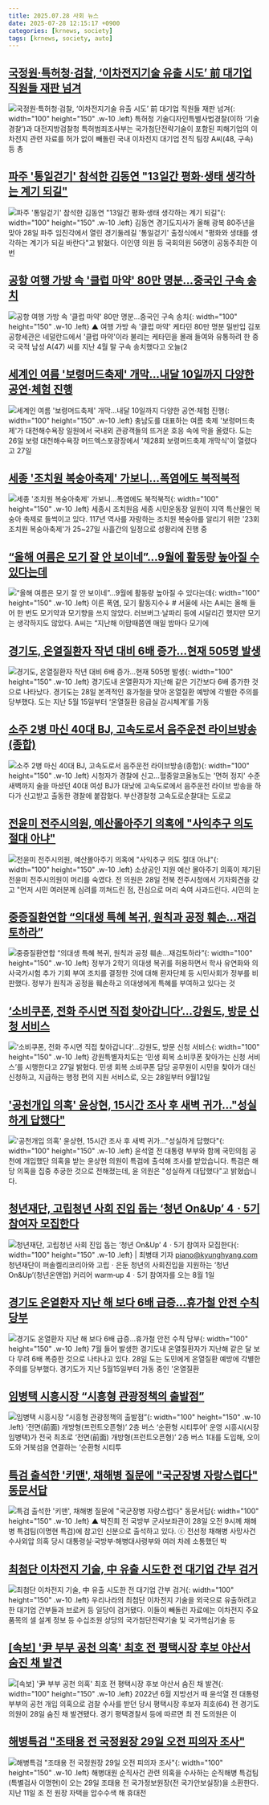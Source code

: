 ```yaml
---
title: 2025.07.28 사회 뉴스
date: 2025-07-28 12:15:17 +0900
categories: [krnews, society]
tags: [krnews, society, auto]
---
```

## [국정원·특허청·검찰, ‘이차전지기술 유출 시도’ 前 대기업 직원들 재판 넘겨](https://n.news.naver.com/mnews/article/421/0008396314)

![국정원·특허청·검찰, ‘이차전지기술 유출 시도’ 前 대기업 직원들 재판 넘겨](https://mimgnews.pstatic.net/image/origin/421/2025/07/28/8396314.jpg?type=nf220_150){: width="100" height="150" .w-10 .left}
특허청 기술디자인특별사법경찰(이하 ‘기술경찰’)과 대전지방검찰청 특허범죄조사부는 국가첨단전략기술이 포함된 피해기업의 이차전지 관련 자료를 허가 없이 빼돌린 국내 이차전지 대기업 전직 팀장 A씨(48, 구속) 등 총

## [파주 '통일걷기' 참석한 김동연 "13일간 평화·생태 생각하는 계기 되길"](https://n.news.naver.com/mnews/article/277/0005628899)

![파주 '통일걷기' 참석한 김동연 "13일간 평화·생태 생각하는 계기 되길"](https://mimgnews.pstatic.net/image/origin/277/2025/07/28/5628899.jpg?type=nf220_150){: width="100" height="150" .w-10 .left}
김동연 경기도지사가 올해 광복 80주년을 맞아 28일 파주 임진각에서 열린 경기둘레길 '통일걷기' 출정식에서 "평화와 생태를 생각하는 계기가 되길 바란다"고 밝혔다. 이인영 의원 등 국회의원 56명이 공동주최한 이번

## [공항 여행 가방 속 '클럽 마약' 80만 명분…중국인 구속 송치](https://n.news.naver.com/mnews/article/055/0001279028)

![공항 여행 가방 속 '클럽 마약' 80만 명분…중국인 구속 송치](https://mimgnews.pstatic.net/image/origin/055/2025/07/28/1279028.jpg?type=nf220_150){: width="100" height="150" .w-10 .left}
▲ 여행 가방 속 '클럽 마약' 케타민 80만 명분 밀반입 김포공항세관은 네덜란드에서 '클럽 마약'이라 불리는 케타민을 몰래 들여와 유통하려 한 중국 국적 남성 A(47) 씨를 지난 4월 말 구속 송치했다고 오늘(2

## [세계인 여름 '보령머드축제' 개막…내달 10일까지 다양한 공연·체험 진행](https://n.news.naver.com/mnews/article/030/0003335490)

![세계인 여름 '보령머드축제' 개막…내달 10일까지 다양한 공연·체험 진행](https://mimgnews.pstatic.net/image/origin/030/2025/07/27/3335490.jpg?type=nf220_150){: width="100" height="150" .w-10 .left}
충남도를 대표하는 여름 축제 '보령머드축제'가 대천해수욕장 일원에서 국내외 관광객들의 뜨거운 호응 속에 막을 올렸다. 도는 26일 보령 대천해수욕장 머드엑스포광장에서 '제28회 보령머드축제 개막식'이 열렸다고 27일

## [세종 '조치원 복숭아축제' 가보니…폭염에도 북적북적](https://n.news.naver.com/mnews/article/421/0008394591)

![세종 '조치원 복숭아축제' 가보니…폭염에도 북적북적](https://mimgnews.pstatic.net/image/origin/421/2025/07/27/8394591.jpg?type=nf220_150){: width="100" height="150" .w-10 .left}
세종시 조치원읍 세종 시민운동장 일원이 지역 특산물인 복숭아 축제로 들썩이고 있다. 117년 역사를 자랑하는 조치원 복숭아를 알리기 위한 '23회 조치원 복숭아축제'가 25~27일 사흘간의 일정으로 성황리에 진행 중

## [“올해 여름은 모기 잘 안 보이네”…9월에 활동량 높아질 수 있다는데](https://n.news.naver.com/mnews/article/009/0005531666)

![“올해 여름은 모기 잘 안 보이네”…9월에 활동량 높아질 수 있다는데](https://mimgnews.pstatic.net/image/origin/009/2025/07/27/5531666.jpg?type=nf220_150){: width="100" height="150" .w-10 .left}
이른 폭염, 모기 활동지수↓ # 서울에 사는 A씨는 올해 들어 한 번도 모기약과 모기향을 쓰지 않았다. 러브버그·날파리 등에 시달리긴 했지만 모기는 생각하지도 않았다. A씨는 “지난해 이맘때쯤엔 매일 밤마다 모기에

## [경기도, 온열질환자 작년 대비 6배 증가…현재 505명 발생](https://n.news.naver.com/mnews/article/119/0002984322)

![경기도, 온열질환자 작년 대비 6배 증가…현재 505명 발생](https://mimgnews.pstatic.net/image/origin/119/2025/07/28/2984322.jpg?type=nf220_150){: width="100" height="150" .w-10 .left}
경기도내 온열환자가 지난해 같은 기간보다 6배 증가한 것으로 나타났다. 경기도는 28일 본격적인 휴가철을 맞아 온열질환 예방에 각별한 주의를 당부했다. 도는 지난 5월 15일부터 ‘온열질환 응급실 감시체계’를 가동

## [소주 2병 마신 40대 BJ, 고속도로서 음주운전 라이브방송(종합)](https://n.news.naver.com/mnews/article/001/0015533460)

![소주 2병 마신 40대 BJ, 고속도로서 음주운전 라이브방송(종합)](https://mimgnews.pstatic.net/image/origin/001/2025/07/28/15533460.jpg?type=nf220_150){: width="100" height="150" .w-10 .left}
시청자가 경찰에 신고…혈중알코올농도는 '면허 정지' 수준 새벽까지 술을 마셨던 40대 여성 BJ가 대낮에 고속도로에서 음주운전 라이브 방송을 하다가 신고받고 출동한 경찰에 붙잡혔다. 부산경찰청 고속도로순찰대는 도로교

## [전윤미 전주시의원, 예산몰아주기 의혹에 "사익추구 의도 절대 아냐"](https://n.news.naver.com/mnews/article/421/0008396341)

![전윤미 전주시의원, 예산몰아주기 의혹에 "사익추구 의도 절대 아냐"](https://mimgnews.pstatic.net/image/origin/421/2025/07/28/8396341.jpg?type=nf220_150){: width="100" height="150" .w-10 .left}
소상공인 지원 예산 몰아주기 의혹이 제기된 전윤미 전주시의원이 머리를 숙였다. 전 의원은 28일 전북 전주시청에서 기자회견을 갖고 "먼저 시민 여러분께 심려를 끼쳐드린 점, 진심으로 머리 숙여 사과드린다. 시민의 눈

## [중증질환연합 “의대생 특혜 복귀, 원칙과 공정 훼손…재검토하라”](https://n.news.naver.com/mnews/article/032/0003385531)

![중증질환연합 “의대생 특혜 복귀, 원칙과 공정 훼손…재검토하라”](https://mimgnews.pstatic.net/image/origin/032/2025/07/27/3385531.jpg?type=nf220_150){: width="100" height="150" .w-10 .left}
정부가 2학기 의대생 복귀를 허용하면서 학사 유연화와 의사국가시험 추가 기회 부여 조치를 결정한 것에 대해 환자단체 등 시민사회가 정부를 비판했다. 정부가 원칙과 공정을 훼손하고 의대생에게 특혜를 부여하고 있다는 것

## [‘소비쿠폰, 전화 주시면 직접 찾아갑니다’…강원도, 방문 신청 서비스](https://n.news.naver.com/mnews/article/028/0002758145)

![‘소비쿠폰, 전화 주시면 직접 찾아갑니다’…강원도, 방문 신청 서비스](https://mimgnews.pstatic.net/image/origin/028/2025/07/27/2758145.jpg?type=nf220_150){: width="100" height="150" .w-10 .left}
강원특별자치도는 ‘민생 회복 소비쿠폰 찾아가는 신청 서비스’를 시행한다고 27일 밝혔다. 민생 회복 소비쿠폰 담당 공무원이 시민을 찾아가 대신 신청하고, 지급하는 행정 편의 지원 서비스로, 오는 28일부터 9월12일

## ['공천개입 의혹' 윤상현, 15시간 조사 후 새벽 귀가…"성실하게 답했다"](https://n.news.naver.com/mnews/article/448/0000545458)

!['공천개입 의혹' 윤상현, 15시간 조사 후 새벽 귀가…"성실하게 답했다"](https://mimgnews.pstatic.net/image/origin/448/2025/07/28/545458.jpg?type=nf220_150){: width="100" height="150" .w-10 .left}
윤석열 전 대통령 부부와 함께 국민의힘 공천에 개입했단 의혹을 받는 윤상현 의원이 특검에 출석해 조사를 받았습니다. 특검은 해당 의혹을 집중 추궁한 것으로 전해졌는데, 윤 의원은 "성실하게 대답했다"고 밝혔습니다.

## [청년재단, 고립청년 사회 진입 돕는 ‘청년 On&Up’ 4ㆍ5기 참여자 모집한다](https://n.news.naver.com/mnews/article/032/0003385702)

![청년재단, 고립청년 사회 진입 돕는 ‘청년 On&Up’ 4ㆍ5기 참여자 모집한다](https://mimgnews.pstatic.net/image/origin/032/2025/07/28/3385702.jpg?type=nf220_150){: width="100" height="150" .w-10 .left}
| 최병태 기자 piano@kyunghyang.com 청년재단이 퍼솔켈리코리아와 고립ㆍ은둔 청년의 사회진입을 지원하는 ‘청년 On&Up’(청년온앤업) 커리어 warm‑up 4ㆍ5기 참여자를 오는 8월 1일

## [경기도 온열환자 지난 해 보다 6배 급증…휴가철 안전 수칙 당부](https://n.news.naver.com/mnews/article/008/0005227671)

![경기도 온열환자 지난 해 보다 6배 급증…휴가철 안전 수칙 당부](https://mimgnews.pstatic.net/image/origin/008/2025/07/28/5227671.jpg?type=nf220_150){: width="100" height="150" .w-10 .left}
7월 들어 발생한 경기도내 온열질환자가 지난해 같은 달 보다 무려 6배 폭증한 것으로 나타나고 있다. 28일 도는 도민에게 온열질환 예방에 각별한 주의를 당부했다. 경기도가 지난 5월15일부터 가동 중인 '온열질환

## [임병택 시흥시장 “시흥형 관광정책의 출발점”](https://n.news.naver.com/mnews/article/016/0002505749)

![임병택 시흥시장 “시흥형 관광정책의 출발점”](https://mimgnews.pstatic.net/image/origin/016/2025/07/28/2505749.jpg?type=nf220_150){: width="100" height="150" .w-10 .left}
‘전면(前面) 개방형(프런트오픈형)’ 2층 버스 ‘순환형 시티투어’ 운영 시흥시(시장 임병택)가 전국 최초로 ‘전면(前面) 개방형(프런트오픈형)’ 2층 버스 1대를 도입해, 오이도와 거북섬을 연결하는 ‘순환형 시티투

## [특검 출석한 '키맨', 채해병 질문에 "국군장병 자랑스럽다" 동문서답](https://n.news.naver.com/mnews/article/047/0002482530)

![특검 출석한 '키맨', 채해병 질문에 "국군장병 자랑스럽다" 동문서답](https://mimgnews.pstatic.net/image/origin/047/2025/07/28/2482530.jpg?type=nf220_150){: width="100" height="150" .w-10 .left}
▲ 박진희 전 국방부 군사보좌관이 28일 오전 9시께 채해병 특검팀(이명현 특검)에 참고인 신분으로 출석하고 있다. ⓒ 전선정 채해병 사망사건 수사외압 의혹 당시 대통령실·국방부·해병대사령부와 여러 차례 소통했던 박

## [최첨단 이차전지 기술, 中 유출 시도한 전 대기업 간부 검거](https://n.news.naver.com/mnews/article/018/0006075297)

![최첨단 이차전지 기술, 中 유출 시도한 전 대기업 간부 검거](https://mimgnews.pstatic.net/image/origin/018/2025/07/28/6075297.jpg?type=nf220_150){: width="100" height="150" .w-10 .left}
우리나라의 최첨단 이차전지 기술을 외국으로 유출하려고 한 대기업 간부들과 브로커 등 일당이 검거됐다. 이들이 빼돌린 자료에는 이차전지 주요 품목의 셀 설계 정보 등 수십조원 상당의 국가첨단전략기술 및 국가핵심기술 등

## [[속보] '尹 부부 공천 의혹' 최호 전 평택시장 후보 야산서 숨진 채 발견](https://n.news.naver.com/mnews/article/469/0000878423)

![[속보] '尹 부부 공천 의혹' 최호 전 평택시장 후보 야산서 숨진 채 발견](https://mimgnews.pstatic.net/image/origin/469/2025/07/28/878423.jpg?type=nf220_150){: width="100" height="150" .w-10 .left}
2022년 6월 지방선거 때 윤석열 전 대통령 부부의 공천 개입 의혹으로 검찰 수사를 받던 당시 평택시장 후보자 최호(64) 전 경기도의원이 28일 숨진 채 발견됐다. 경기 평택경찰서 등에 따르면 최 전 도의원은 이

## [해병특검 "조태용 전 국정원장 29일 오전 피의자 조사"](https://n.news.naver.com/mnews/article/421/0008396334)

![해병특검 "조태용 전 국정원장 29일 오전 피의자 조사"](https://mimgnews.pstatic.net/image/origin/421/2025/07/28/8396334.jpg?type=nf220_150){: width="100" height="150" .w-10 .left}
해병대원 순직사건 관련 의혹을 수사하는 순직해병 특검팀(특별검사 이명현)이 오는 29일 조태용 전 국가정보원장(전 국가안보실장)을 소환한다. 지난 11일 조 전 원장 자택을 압수수색 해 휴대전


